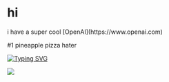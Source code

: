 <h1 align="left">hi</h1>
i have a super cool [OpenAI](https://www.openai.com)




#1 pineapple pizza hater


[![Typing SVG](https://readme-typing-svg.demolab.com?font=Fira+Code&pause=1000&random=false&width=435&lines=pineapple+pizza+sucks+)](https://git.io/typing-svg)



![](https://komarev.com/ghpvc/?username=ashertenenbaum&base=1000)
